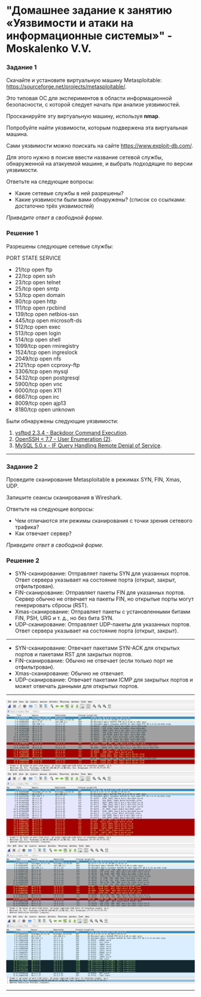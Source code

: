 # "Домашнее задание к занятию «Уязвимости и атаки на информационные системы»" - Moskalenko V.V.

### Задание 1

Скачайте и установите виртуальную машину Metasploitable: https://sourceforge.net/projects/metasploitable/.

Это типовая ОС для экспериментов в области информационной безопасности, с которой следует начать при анализе уязвимостей.

Просканируйте эту виртуальную машину, используя **nmap**.

Попробуйте найти уязвимости, которым подвержена эта виртуальная машина.

Сами уязвимости можно поискать на сайте https://www.exploit-db.com/.

Для этого нужно в поиске ввести название сетевой службы, обнаруженной на атакуемой машине, и выбрать подходящие по версии уязвимости.

Ответьте на следующие вопросы:

- Какие сетевые службы в ней разрешены?
- Какие уязвимости были вами обнаружены? (список со ссылками: достаточно трёх уязвимостей)
 
*Приведите ответ в свободной форме.*

### Решение 1

Разрешены следующие сетевые службы:

  PORT     STATE SERVICE
* 21/tcp   open  ftp
* 22/tcp   open  ssh
* 23/tcp   open  telnet
* 25/tcp   open  smtp
* 53/tcp   open  domain
* 80/tcp   open  http
* 111/tcp  open  rpcbind
* 139/tcp  open  netbios-ssn
* 445/tcp  open  microsoft-ds
* 512/tcp  open  exec
* 513/tcp  open  login
* 514/tcp  open  shell
* 1099/tcp open  rmiregistry
* 1524/tcp open  ingreslock
* 2049/tcp open  nfs
* 2121/tcp open  ccproxy-ftp
* 3306/tcp open  mysql
* 5432/tcp open  postgresql
* 5900/tcp open  vnc
* 6000/tcp open  X11
* 6667/tcp open  irc
* 8009/tcp open  ajp13
* 8180/tcp open  unknown

Были обнаружены следующие уязвимости:
1. [vsftpd 2.3.4 - Backdoor Command Execution](https://www.exploit-db.com/exploits/49757). 
2. [OpenSSH < 7.7 - User Enumeration (2)](https://www.exploit-db.com/exploits/45939). 
3. [MySQL 5.0.x - IF Query Handling Remote Denial of Service](https://www.exploit-db.com/exploits/30020).

---
### Задание 2

Проведите сканирование Metasploitable в режимах SYN, FIN, Xmas, UDP.

Запишите сеансы сканирования в Wireshark.

Ответьте на следующие вопросы:

- Чем отличаются эти режимы сканирования с точки зрения сетевого трафика?
- Как отвечает сервер?

*Приведите ответ в свободной форме.*

### Решение 2

- SYN-сканирование: Отправляет пакеты SYN для указанных портов. Ответ сервера указывает на состояние порта (открыт, закрыт, отфильтрован).
- FIN-сканирование: Отправляет пакеты FIN для указанных портов. Сервер обычно не отвечает на пакеты FIN, но открытые порты могут генерировать сбросы (RST).
- Xmas-сканирование: Отправляет пакеты с установленными битами FIN, PSH, URG и т. д., но без бита SYN.
- UDP-сканирование: Отправляет UDP-пакеты для указанных портов. Ответ сервера указывает на состояние порта (открыт, закрыт).
---
- SYN-сканирование: Отвечает пакетами SYN-ACK для открытых портов и пакетами RST для закрытых портов.
- FIN-сканирование: Обычно не отвечает (если только порт не отфильтрован).
- Xmas-сканирование: Обычно не отвечает.
- UDP-сканирование: Отвечает пакетами ICMP для закрытых портов и может отвечать данными для открытых портов.
---
![](https://github.com/Koksenka/13_1/blob/master/syn.png)
![](https://github.com/Koksenka/13_1/blob/master/fin.png)
![](https://github.com/Koksenka/13_1/blob/master/xmas.png)
![](https://github.com/Koksenka/13_1/blob/master/udp.png)

---
